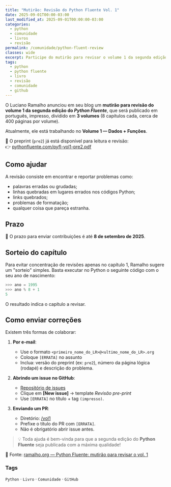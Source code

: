 ```yaml
---
title: "Mutirão: Revisão do Python Fluente Vol. 1"
date: 2025-09-01T00:00-03:00
last_modified_at: 2025-09-01T00:00:00-03:00
categories:
  - python
  - comunidade
  - livros
  - revisão
permalink: /comunidade/python-fluent-review
classes: wide
excerpt: Participe do mutirão para revisar o volume 1 da segunda edição do Python Fluente, de Luciano Ramalho. Ajude na revisão do preprint, reportando erros, links quebrados e problemas de formatação até o prazo de 8 de setembro.
tags:
  - python
  - python fluente
  - livro
  - revisão
  - comunidade
  - github
---
```


O Luciano Ramalho anunciou em seu blog um **mutirão para revisão do volume 1 da segunda edição do _Python Fluente_**, que será publicado em português, impresso, dividido em **3 volumes** (8 capítulos cada, cerca de 400 páginas por volume).  

Atualmente, ele está trabalhando no **Volume 1 — Dados + Funções**.  

📄 O preprint (`pre2`) já está disponível para leitura e revisão:  
👉 [pythonfluente.com/pyfl-vol1-pre2.pdf](https://pythonfluente.com/pyfl-vol1-pre2.pdf)


## Como ajudar

A revisão consiste em encontrar e reportar problemas como:  

- palavras erradas ou grudadas;  
- linhas quebradas em lugares errados nos códigos Python;  
- links quebrados;  
- problemas de formatação;  
- qualquer coisa que pareça estranha.  


## Prazo

📌 O prazo para enviar contribuições é até **8 de setembro de 2025**.  


## Sorteio do capítulo

Para evitar concentração de revisões apenas no capítulo 1, Ramalho sugere um "sorteio" simples. Basta executar no Python o seguinte código com o seu ano de nascimento:

```python
>>> ano = 1995
>>> ano % 8 + 1
5
```

O resultado indica o capítulo a revisar.  


## Como enviar correções

Existem três formas de colaborar:  

1. **Por e-mail**:  
   - Use o formato `<primeiro_nome_do_LR>@<ultimo_nome_do_LR>.org`  
   - Coloque `[ERRATA]` no assunto  
   - Inclua: versão do preprint (ex: `pre2`), número da página lógica (rodapé) e descrição do problema.  

2. **Abrindo um issue no GitHub**:  
   - [Repositório de issues](https://github.com/pythonfluente/pythonfluente2e/issues)  
   - Clique em **[New issue]** → template *Revisão pre-print*  
   - Use `[ERRATA]` no título + tag `(impresso)`.  

3. **Enviando um PR**:  
   - Diretório: [/vol1](https://github.com/pythonfluente/pythonfluente2e/tree/main/vol1)  
   - Prefixe o título do PR com `[ERRATA]`.  
   - Não é obrigatório abrir issue antes.  


> 💡 Toda ajuda é bem-vinda para que a segunda edição do **Python Fluente** seja publicada com a máxima qualidade!  

📌 Fonte: [ramalho.org — Python Fluente: mutirão para revisar o vol. 1](https://ramalho.org/posts/python-fluente-rev-vol1/)  


### Tags
`Python` · `Livro` · `Comunidade` · `GitHub`
